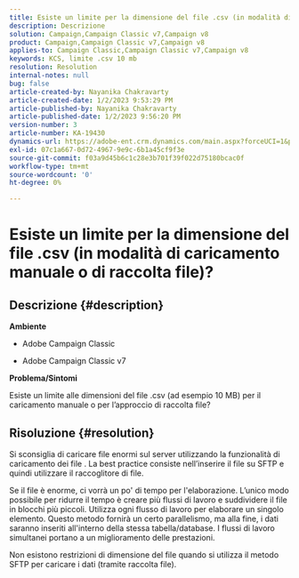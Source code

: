 ```yaml
---
title: Esiste un limite per la dimensione del file .csv (in modalità di caricamento manuale o di raccolta file)?
description: Descrizione
solution: Campaign,Campaign Classic v7,Campaign v8
product: Campaign,Campaign Classic v7,Campaign v8
applies-to: Campaign Classic,Campaign Classic v7,Campaign v8
keywords: KCS, limite .csv 10 mb
resolution: Resolution
internal-notes: null
bug: false
article-created-by: Nayanika Chakravarty
article-created-date: 1/2/2023 9:53:29 PM
article-published-by: Nayanika Chakravarty
article-published-date: 1/2/2023 9:56:20 PM
version-number: 3
article-number: KA-19430
dynamics-url: https://adobe-ent.crm.dynamics.com/main.aspx?forceUCI=1&pagetype=entityrecord&etn=knowledgearticle&id=2e7597de-e78a-ed11-81ac-6045bd006c82
exl-id: 07c1a667-0d72-4967-9e9c-6b1a45cf9f3e
source-git-commit: f03a9d45b6c1c28e3b701f39f022d75180bcac0f
workflow-type: tm+mt
source-wordcount: '0'
ht-degree: 0%

---
```


# Esiste un limite per la dimensione del file .csv (in modalità di caricamento manuale o di raccolta file)?

## Descrizione {#description}


<b>Ambiente</b>

- Adobe Campaign Classic

- Adobe Campaign Classic v7

<b>Problema/Sintomi</b>

Esiste un limite alle dimensioni del file .csv (ad esempio 10 MB) per il caricamento manuale o per l’approccio di raccolta file?


## Risoluzione {#resolution}


Si sconsiglia di caricare file enormi sul server utilizzando la funzionalità di caricamento dei file . La best practice consiste nell’inserire il file su SFTP e quindi utilizzare il raccoglitore di file.

Se il file è enorme, ci vorrà un po&#39; di tempo per l&#39;elaborazione. L’unico modo possibile per ridurre il tempo è creare più flussi di lavoro e suddividere il file in blocchi più piccoli. Utilizza ogni flusso di lavoro per elaborare un singolo elemento. Questo metodo fornirà un certo parallelismo, ma alla fine, i dati saranno inseriti all&#39;interno della stessa tabella/database. I flussi di lavoro simultanei portano a un miglioramento delle prestazioni.

Non esistono restrizioni di dimensione del file quando si utilizza il metodo SFTP per caricare i dati (tramite raccolta file).
